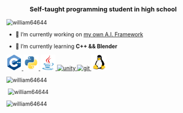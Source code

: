 <h3 align="center">Self-taught programming student in high school</h3>

<p align="left"> <img src="https://komarev.com/ghpvc/?username=william64644&label=Profile%20views&color=0e75b6&style=flat" alt="william64644" /> </p>

- 🔭 I’m currently working on [my own A.I. Framework](https://github.com/william64644/neural-network-framework)

- 🌱 I’m currently learning **C++ && Blender**

<p align="left">
    <a href="https://www.w3schools.com/cpp/" target="_blank" rel="noreferrer"> <img src="https://raw.githubusercontent.com/devicons/devicon/master/icons/cplusplus/cplusplus-original.svg" alt="cplusplus" width="40" height="40" /> </a>
    <a href="https://www.python.org" target="_blank" rel="noreferrer"> <img src="https://raw.githubusercontent.com/devicons/devicon/master/icons/python/python-original.svg" alt="python" width="40" height="40" /> </a>
    <a href="https://www.java.com" target="_blank" rel="noreferrer"> <img src="https://raw.githubusercontent.com/devicons/devicon/master/icons/java/java-original.svg" alt="java" width="40" height="40" /> </a>
    <a href="https://unity.com/" target="_blank" rel="noreferrer"> <img src="https://www.vectorlogo.zone/logos/unity3d/unity3d-icon.svg" alt="unity" width="40" height="40" /> </a>
    <a href="https://git-scm.com/" target="_blank" rel="noreferrer"> <img src="https://www.vectorlogo.zone/logos/git-scm/git-scm-icon.svg" alt="git" width="40" height="40" /> </a>
    <a href="https://www.linux.org/" target="_blank" rel="noreferrer"> <img src="https://raw.githubusercontent.com/devicons/devicon/master/icons/linux/linux-original.svg" alt="linux" width="40" height="40" /> </a>
</p>

<p><img src="https://github-readme-stats.vercel.app/api/top-langs?username=william64644&show_icons=true&locale=en&layout=compact" alt="william64644" /></p>
<p>&nbsp;<img src="https://github-readme-stats.vercel.app/api?username=william64644&show_icons=true&locale=en" alt="william64644" /></p>

<p><img src="https://github-readme-streak-stats.herokuapp.com/?user=william64644&" alt="william64644" /></p>
